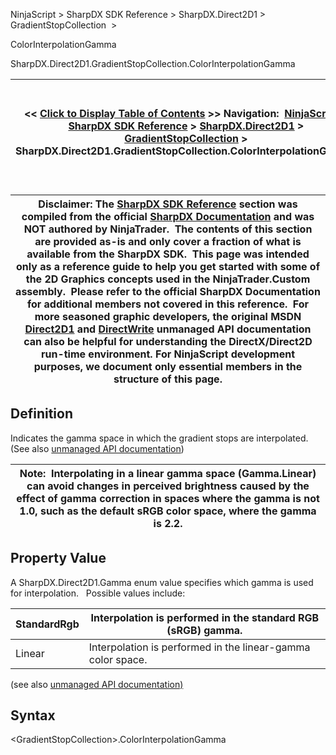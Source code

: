 ﻿
NinjaScript \> SharpDX SDK Reference \> SharpDX.Direct2D1 \> GradientStopCollection  \>   

ColorInterpolationGamma

SharpDX.Direct2D1\.GradientStopCollection.ColorInterpolationGamma

| \<\< [Click to Display Table of Contents](sharpdx_direct2d1_gradientstopcollection_colorinterpolationgamma.md) \>\> **Navigation:**     [NinjaScript](ninjascript-1.md) \> [SharpDX SDK Reference](sharpdx_sdk_reference-1.md) \> [SharpDX.Direct2D1](sharpdx_direct2d1-1.md) \> [GradientStopCollection](sharpdx_direct2d1_gradientstopcollection-1.md) \> SharpDX.Direct2D1\.GradientStopCollection.ColorInterpolationGamma | [Previous page](sharpdx_direct2d1_gradientstopcollection-1.md) [Return to chapter overview](sharpdx_direct2d1_gradientstopcollection-1.md) [Next page](sharpdx_direct2d1_gradientstopcollection_extendmode-1.md) |
| --- | --- |

| Disclaimer: The [SharpDX SDK Reference](sharpdx_sdk_reference-1.md) section was compiled from the official [SharpDX Documentation](http://sharpdx.org/) and was NOT authored by NinjaTrader.  The contents of this section are provided as\-is and only cover a fraction of what is available from the SharpDX SDK.  This page was intended only as a reference guide to help you get started with some of the 2D Graphics concepts used in the NinjaTrader.Custom assembly.  Please refer to the official SharpDX Documentation for additional members not covered in this reference.  For more seasoned graphic developers, the original MSDN [Direct2D1](https://msdn.microsoft.com/en-us/library/windows/desktop/dd370990.aspx) and [DirectWrite](https://msdn.microsoft.com/en-us/library/windows/desktop/dd368038.aspx) unmanaged API documentation can also be helpful for understanding the DirectX/Direct2D run\-time environment. For NinjaScript development purposes, we document only essential members in the structure of this page. |
| --- |

## Definition
Indicates the gamma space in which the gradient stops are interpolated. 
(See also [unmanaged API documentation](https://msdn.microsoft.com/en-us/library/dd316786.aspx))
 

| Note:  Interpolating in a linear gamma space (Gamma.Linear) can avoid changes in perceived brightness caused by the effect of gamma correction in spaces where the gamma is not 1\.0, such as the default sRGB color space, where the gamma is 2\.2\. |
| --- |

## Property Value
A SharpDX.Direct2D1\.Gamma enum value specifies which gamma is used for interpolation.
 
Possible values include:

| StandardRgb | Interpolation is performed in the standard RGB (sRGB) gamma. |
| --- | --- |
| Linear | Interpolation is performed in the linear\-gamma color space. |
(see also [unmanaged API documentation)](https://msdn.microsoft.com/en-us/library/dd368113.aspx)
 
## Syntax
\<GradientStopCollection\>.ColorInterpolationGamma


